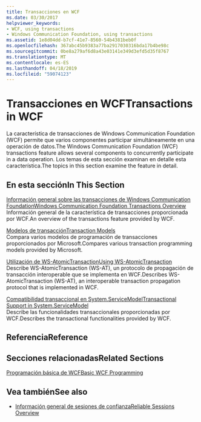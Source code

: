 ```yaml
---
title: Transacciones en WCF
ms.date: 03/30/2017
helpviewer_keywords:
- WCF, using transactions
- Windows Communication Foundation, using transactions
ms.assetid: 1e8d04dd-b7cf-41e7-8560-54b4381beb0f
ms.openlocfilehash: 367abc45b9383a77ba2917030316bda17b4be98c
ms.sourcegitcommit: 0be8a279af6d8a43e03141e349d3efd5d35f8767
ms.translationtype: MT
ms.contentlocale: es-ES
ms.lasthandoff: 04/18/2019
ms.locfileid: "59074123"
---
```

# <a name="transactions-in-wcf"></a><span data-ttu-id="98076-102">Transacciones en WCF</span><span class="sxs-lookup"><span data-stu-id="98076-102">Transactions in WCF</span></span>
<span data-ttu-id="98076-103">La característica de transacciones de Windows Communication Foundation (WCF) permite que varios componentes participar simultáneamente en una operación de datos.</span><span class="sxs-lookup"><span data-stu-id="98076-103">The Windows Communication Foundation (WCF) transactions feature allows several components to concurrently participate in a data operation.</span></span> <span data-ttu-id="98076-104">Los temas de esta sección examinan en detalle esta característica.</span><span class="sxs-lookup"><span data-stu-id="98076-104">The topics in this section examine the feature in detail.</span></span>  
  
## <a name="in-this-section"></a><span data-ttu-id="98076-105">En esta sección</span><span class="sxs-lookup"><span data-stu-id="98076-105">In This Section</span></span>  
 [<span data-ttu-id="98076-106">Información general sobre las transacciones de Windows Communication Foundation</span><span class="sxs-lookup"><span data-stu-id="98076-106">Windows Communication Foundation Transactions Overview</span></span>](../../../../docs/framework/wcf/feature-details/transactions-overview.md)  
 <span data-ttu-id="98076-107">Información general de la característica de transacciones proporcionada por WCF.</span><span class="sxs-lookup"><span data-stu-id="98076-107">An overview of the transactions feature provided by WCF.</span></span>  
  
 [<span data-ttu-id="98076-108">Modelos de transacción</span><span class="sxs-lookup"><span data-stu-id="98076-108">Transaction Models</span></span>](../../../../docs/framework/wcf/feature-details/transaction-models.md)  
 <span data-ttu-id="98076-109">Compara varios modelos de programación de transacciones proporcionados por Microsoft.</span><span class="sxs-lookup"><span data-stu-id="98076-109">Compares various transaction programming models provided by Microsoft.</span></span>  
  
 [<span data-ttu-id="98076-110">Utilización de WS-AtomicTransaction</span><span class="sxs-lookup"><span data-stu-id="98076-110">Using WS-AtomicTransaction</span></span>](../../../../docs/framework/wcf/feature-details/using-ws-atomictransaction.md)  
 <span data-ttu-id="98076-111">Describe WS-AtomicTransaction (WS-AT), un protocolo de propagación de transacción interoperable que se implementa en WCF.</span><span class="sxs-lookup"><span data-stu-id="98076-111">Describes WS-AtomicTransaction (WS-AT), an interoperable transaction propagation protocol that is implemented in WCF.</span></span>  
  
 [<span data-ttu-id="98076-112">Compatibilidad transaccional en System.ServiceModel</span><span class="sxs-lookup"><span data-stu-id="98076-112">Transactional Support in System.ServiceModel</span></span>](../../../../docs/framework/wcf/feature-details/transactional-support-in-system-servicemodel.md)  
 <span data-ttu-id="98076-113">Describe las funcionalidades transaccionales proporcionadas por WCF.</span><span class="sxs-lookup"><span data-stu-id="98076-113">Describes the transactional functionalities provided by WCF.</span></span>  
  
## <a name="reference"></a><span data-ttu-id="98076-114">Referencia</span><span class="sxs-lookup"><span data-stu-id="98076-114">Reference</span></span>  
  
## <a name="related-sections"></a><span data-ttu-id="98076-115">Secciones relacionadas</span><span class="sxs-lookup"><span data-stu-id="98076-115">Related Sections</span></span>  
 [<span data-ttu-id="98076-116">Programación básica de WCF</span><span class="sxs-lookup"><span data-stu-id="98076-116">Basic WCF Programming</span></span>](../../../../docs/framework/wcf/basic-wcf-programming.md)  
  
## <a name="see-also"></a><span data-ttu-id="98076-117">Vea también</span><span class="sxs-lookup"><span data-stu-id="98076-117">See also</span></span>

- [<span data-ttu-id="98076-118">Información general de sesiones de confianza</span><span class="sxs-lookup"><span data-stu-id="98076-118">Reliable Sessions Overview</span></span>](../../../../docs/framework/wcf/feature-details/reliable-sessions-overview.md)

